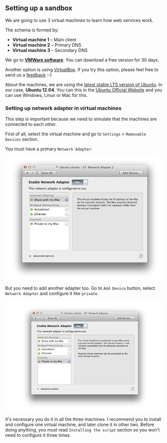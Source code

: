 ## Setting up a sandbox

We are going to use 3 virtual machines to learn how web services work.

The schema is formed by:

* **Virtual machine 1** – Main client
* **Virtual machine 2** – Primary DNS
* **Virtual machine 3** – Secondary DNS

We go to **[VMWare software](http://www.vmware.com/products/fusion/features)**. You can download a free version for 30 days.

Another option is using [VirtualBox](https://www.virtualbox.org). If you try this option, please feel free to send us a [feedback](https://github.com/Kikobeats/server-for-dummies/issues) :-)

About the machines, we are using the [latest stable LTS version of Ubuntu](https://wiki.ubuntu.com/LTS). In our case, **Ubuntu 12.04**. You can this in the [Ubuntu Official Website](http://www.ubuntu.com) and you can use Windows, Linux or Mac for this.

### Setting up network adapter in virtual machines

This step is important because we need to simulate that the machines are connected to each other.

First of all, select the virtual machine and go to `Settings` > `Removable Devices` section.

You must have a primary `Network Adapter`:

![](../assets/configure-adapter-two.png)


But you need to add another adapter too. Go to `Add Device` button, select `Network Adapter` and configure it like `private`.

![](../assets/configure-adapter-one.png)


It's necessary you do it in all the three machines. I recommend you to install and configure one virtual machine, and later clone it in other two. Before doing anything, you must read `Installing the script` section so you won't need to configure it three times.
